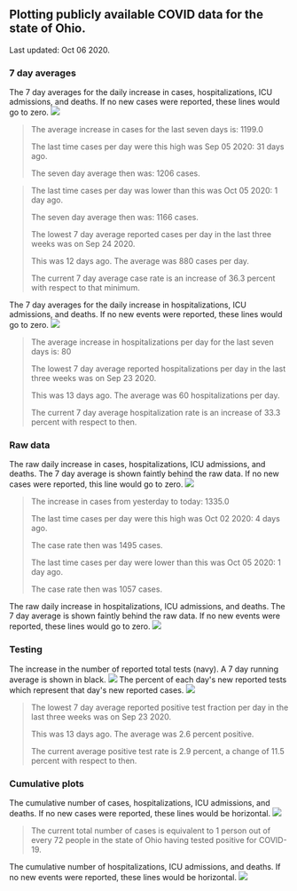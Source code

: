 ## Plotting publicly available COVID data for the state of Ohio. 

Last updated: Oct 06 2020. 

### 7 day averages
The 7 day averages for the daily increase in cases, hospitalizations, ICU admissions, and deaths. If no new cases were reported, these lines would go to zero.
![](7dayaverage_cases.png)

>The average increase in cases for the last seven days is: 1199.0
>
>The last time cases per day were this high was Sep 05 2020: 31 days ago.
>
>The seven day average then was: 1206 cases.

>
>The last time cases per day was lower than this was Oct 05 2020: 1 day ago.
>
>The seven day average then was: 1166 cases.
>
>The lowest 7 day average reported cases per day in the last three weeks was on Sep 24 2020.
>
>This was 12 days ago. The average was 880 cases per day.
>
>The current 7 day average case rate is an increase of 36.3 percent with respect to that minimum.

The 7 day averages for the daily increase in hospitalizations, ICU admissions, and deaths. If no new events were reported, these lines would go to zero.
![](7dayaverage_hospital.png)

>The average increase in hospitalizations per day for the last seven days is: 80
>
>The lowest 7 day average reported hospitalizations per day in the last three weeks was on Sep 23 2020.
>
>This was 13 days ago. The average was 60 hospitalizations per day.
>
>The current 7 day average hospitalization rate is an increase of 33.3 percent with respect to then.

### Raw data
The raw daily increase in cases, hospitalizations, ICU admissions, and deaths. The 7 day average is shown faintly behind the raw data. If no new cases were reported, this line would go to zero.
![](DailyCases.png)

>The increase in cases from yesterday to today: 1335.0 
>
>The last time cases per day were this high was Oct 02 2020: 4 days ago. 
>
>The case rate then was 1495 cases.
>
>The last time cases per day were lower than this was Oct 05 2020: 1 day ago. 
>
>The case rate then was 1057 cases.

The raw daily increase in hospitalizations, ICU admissions, and deaths. The 7 day average is shown faintly behind the raw data. If no new events were reported, these lines would go to zero.
![](DailyHospitalizations.png)

### Testing

The increase in the number of reported total tests (navy). A 7 day running average is shown in black.
![](DailyTests.png)
The percent of each day's new reported tests which represent that day's new reported cases.
![](percentpositive_tests.png)

>The lowest 7 day average reported positive test fraction per day in the last three weeks was on Sep 23 2020.
>
>This was 13 days ago. The average was 2.6 percent positive. 
>
>The current average positive test rate is 2.9 percent, a change of 11.5 percent with respect to then. 

### Cumulative plots
The cumulative number of cases, hospitalizations, ICU admissions, and deaths. If no new cases were reported, these lines would be horizontal.
![](Cases.png)

>The current total number of cases is equivalent to 1 person out of every 72 people in the state of Ohio having tested positive for COVID-19.

The cumulative number of hospitalizations, ICU admissions, and deaths. If no new events were reported, these lines would be horizontal.
![](Hospitalizations.png)
